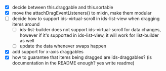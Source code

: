 - [x] decide between this.draggable and this.sortable
- [x] move the attachDragEventListeners() to mixin, make them modular
- [ ] decide how to support ids-virtual-scroll in ids-list-view when dragging items around
  - [ ] ids-list-builder does not support ids-virtual-scroll for data changes, however if it's supported in ids-list-view, it will work for list-builder as well
  - [ ] update the data whenever swaps happen
- [x] add support for x-axis draggables
- [x] how to guarantee that items being dragged are ids-draggables? (is documentation in the README enough? yes write readme)
